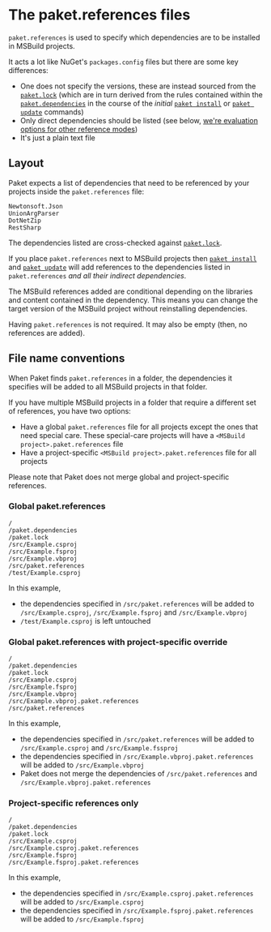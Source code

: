 The paket.references files
==========================

`paket.references` is used to specify which dependencies are to be installed in MSBuild projects.

It acts a lot like NuGet's `packages.config` files but there are some key differences:

- One does not specify the versions, these are instead sourced from the [`paket.lock`](lock_file.html) (which are in turn derived from the rules contained within the [`paket.dependencies`](dependencies_file.html) in the course of the *initial* [`paket install`](paket_install.html) or [`paket update`](paket_update.html) commands)
- Only direct dependencies should be listed (see below, [we're evaluation options for other reference modes](https://github.com/fsprojects/Paket/issues/38))
- It's just a plain text file

## Layout

Paket expects a list of dependencies that need to be referenced by your projects inside the `paket.references` file:

    Newtonsoft.Json
    UnionArgParser
    DotNetZip
    RestSharp

The dependencies listed are cross-checked against [`paket.lock`](lock_file.html).

If you place `paket.references` next to MSBuild projects then [`paket install`](paket_install.html) and [`paket update`](paket_update.html) will add references to the dependencies listed in `paket.references` *and all their indirect dependencies*.

The MSBuild references added are conditional depending on the libraries and content contained in the dependency. This means you can change the target version of the MSBuild project without reinstalling dependencies.

Having `paket.references` is not required. It may also be empty (then, no references are added).

## File name conventions

When Paket finds `paket.references` in a folder, the dependencies it specifies will be added to all MSBuild projects in that folder.

If you have multiple MSBuild projects in a folder that require a different set of references, you have two options:

- Have a global `paket.references` file for all projects except the ones that need special care. These special-care projects will have a `<MSBuild project>.paket.references` file
- Have a project-specific `<MSBuild project>.paket.references` file for all projects

Please note that Paket does not merge global and project-specific references.

### Global paket.references

    /
    /paket.dependencies
    /paket.lock
    /src/Example.csproj
    /src/Example.fsproj
    /src/Example.vbproj
    /src/paket.references
    /test/Example.csproj

In this example,

- the dependencies specified in `/src/paket.references` will be added to `/src/Example.csproj`, `/src/Example.fsproj` and `/src/Example.vbproj`
- `/test/Example.csproj` is left untouched

### Global paket.references with project-specific override

    /
    /paket.dependencies
    /paket.lock
    /src/Example.csproj
    /src/Example.fsproj
    /src/Example.vbproj
    /src/Example.vbproj.paket.references
    /src/paket.references

In this example,

- the dependencies specified in `/src/paket.references` will be added to `/src/Example.csproj` and `/src/Example.fssproj`
- the dependencies specified in `/src/Example.vbproj.paket.references` will be added to `/src/Example.vbproj`
- Paket does not merge the dependencies of `/src/paket.references` and `/src/Example.vbproj.paket.references`

### Project-specific references only

    /
    /paket.dependencies
    /paket.lock
    /src/Example.csproj
    /src/Example.csproj.paket.references
    /src/Example.fsproj
    /src/Example.fsproj.paket.references

In this example,

- the dependencies specified in `/src/Example.csproj.paket.references` will be added to `/src/Example.csproj`
- the dependencies specified in `/src/Example.fsproj.paket.references` will be added to `/src/Example.fsproj`
